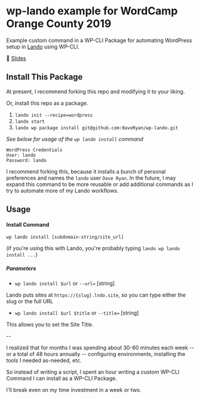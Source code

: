 # wp-lando example for WordCamp Orange County 2019

Example custom command in a WP-CLI Package for automating WordPress setup in [Lando](https://github.com/lando/lando) using WP-CLI.

:link: [Slides](https://github.com/0aveRyan/wp-lando/blob/master/take-command-with-custom-wp-cli-commands.pdf)

## Install This Package

At present, I recommend forking this repo and modifying it to your liking.

Or, install this repo as a package.

1. `lando init --recipe=wordpress`
2. `lando start`
3. `lando wp package install git@github.com:0aveRyan/wp-lando.git`

_See below for usage of the `wp lando install` command_

```
WordPress Credentials
User: lando
Password: lando
```

I recommend forking this, because it installs a bunch of personal preferences and names the `lando` user `Dave Ryan`. In the future, I may expand this command to be more reusable or add additional commands as I try to automate more of my Lando workflows.

## Usage

#### Install Command

`wp lando install [subdomain-string/site_url]`

(if you're using this with Lando, you're probably typing `lando wp lando install ...`)

##### Parameters

* `wp lando install $url` or `--url=` [string]

Lando puts sites at `https://{slug}.lndo.site`, so you can type either the slug or the full URL 

* `wp lando install $url $title` or `--title=` [string]

This allows you to set the Site Title.

--

I realized that for months I was spending about 30-60 minutes each week -- or a total of 48 hours annually -- configuring environments, installing the tools I needed as-needed, etc.

So instead of writing a script, I spent an hour writing a custom WP-CLI Command I can install as a WP-CLI Package.

I'll break even on my time investment in a week or two.
